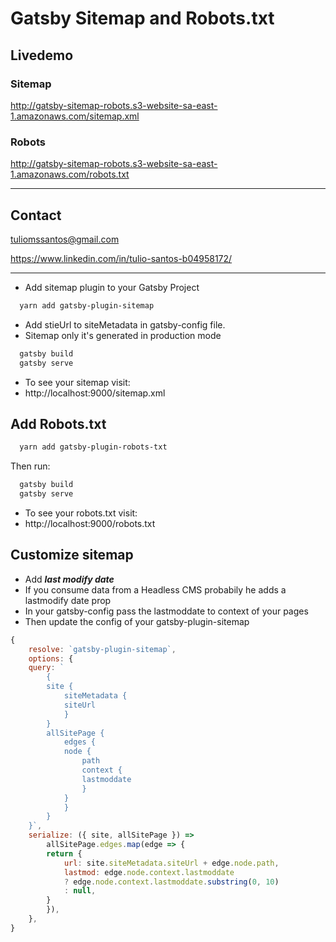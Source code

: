 # Gatsby Sitemap and Robots.txt

## Livedemo

### Sitemap
http://gatsby-sitemap-robots.s3-website-sa-east-1.amazonaws.com/sitemap.xml

### Robots
http://gatsby-sitemap-robots.s3-website-sa-east-1.amazonaws.com/robots.txt

---

##  Contact
tuliomssantos@gmail.com

https://www.linkedin.com/in/tulio-santos-b04958172/

---
* Add sitemap plugin to your Gatsby Project

```sh
  yarn add gatsby-plugin-sitemap
```

- Add stieUrl to siteMetadata in gatsby-config file.
- Sitemap only it's generated in production mode

```sh
  gatsby build
  gatsby serve
```

- To see your sitemap visit:
- http://localhost:9000/sitemap.xml

## Add Robots.txt

```sh
  yarn add gatsby-plugin-robots-txt
```

Then run:

```sh
  gatsby build
  gatsby serve
```

- To see your robots.txt visit:
- http://localhost:9000/robots.txt

## Customize sitemap

- Add ***last modify date*** 
- If you consume data from a Headless CMS probabily he adds a lastmodify date prop
- In your gatsby-config pass the lastmoddate to context of your pages
- Then update the config of your gatsby-plugin-sitemap

```js
{
    resolve: `gatsby-plugin-sitemap`,
    options: {
    query: `
        {
        site {
            siteMetadata {
            siteUrl
            }
        }
        allSitePage {
            edges {
            node {
                path
                context {
                lastmoddate
                }
            }
            }
        }
    }`,
    serialize: ({ site, allSitePage }) =>
        allSitePage.edges.map(edge => {
        return {
            url: site.siteMetadata.siteUrl + edge.node.path,
            lastmod: edge.node.context.lastmoddate
            ? edge.node.context.lastmoddate.substring(0, 10)
            : null,
        }
        }),
    },
}
```
